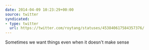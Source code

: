 ```yaml
---
date: 2014-04-09 10:23:29+00:00
source: twitter
syndicated:
- type: twitter
  url: https://twitter.com/roytang/statuses/453840617584357376/
---
```


Sometimes we want things even when it doesn't make sense